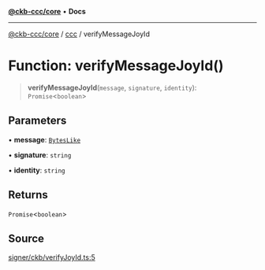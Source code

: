 [**@ckb-ccc/core**](README.md) • **Docs**

***

[@ckb-ccc/core](README.md) / [ccc](Namespace.ccc.md) / verifyMessageJoyId

# Function: verifyMessageJoyId()

> **verifyMessageJoyId**(`message`, `signature`, `identity`): `Promise`\<`boolean`\>

## Parameters

• **message**: [`BytesLike`](ccc.Type.BytesLike.md)

• **signature**: `string`

• **identity**: `string`

## Returns

`Promise`\<`boolean`\>

## Source

[signer/ckb/verifyJoyId.ts:5](https://github.com/SpectreMercury/ccc/blob/df48adb02ef9cfbc211311f00ecef869462de5fa/packages/core/src/signer/ckb/verifyJoyId.ts#L5)
